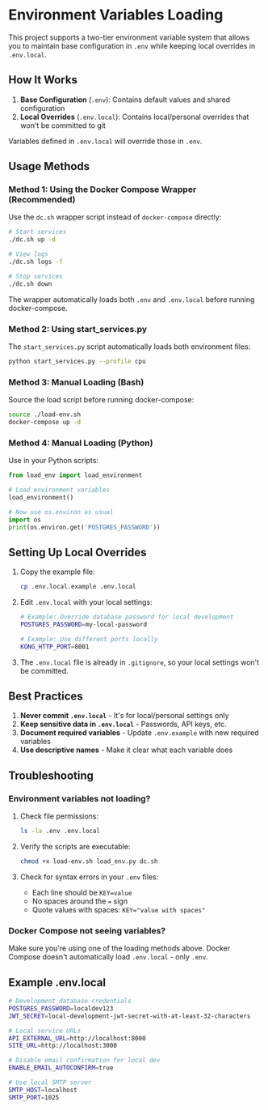 # Environment Variables Loading

This project supports a two-tier environment variable system that allows you to maintain base configuration in `.env` while keeping local overrides in `.env.local`.

## How It Works

1. **Base Configuration** (`.env`): Contains default values and shared configuration
2. **Local Overrides** (`.env.local`): Contains local/personal overrides that won't be committed to git

Variables defined in `.env.local` will override those in `.env`.

## Usage Methods

### Method 1: Using the Docker Compose Wrapper (Recommended)

Use the `dc.sh` wrapper script instead of `docker-compose` directly:

```bash
# Start services
./dc.sh up -d

# View logs
./dc.sh logs -f

# Stop services
./dc.sh down
```

The wrapper automatically loads both `.env` and `.env.local` before running docker-compose.

### Method 2: Using start_services.py

The `start_services.py` script automatically loads both environment files:

```bash
python start_services.py --profile cpu
```

### Method 3: Manual Loading (Bash)

Source the load script before running docker-compose:

```bash
source ./load-env.sh
docker-compose up -d
```

### Method 4: Manual Loading (Python)

Use in your Python scripts:

```python
from load_env import load_environment

# Load environment variables
load_environment()

# Now use os.environ as usual
import os
print(os.environ.get('POSTGRES_PASSWORD'))
```

## Setting Up Local Overrides

1. Copy the example file:
   ```bash
   cp .env.local.example .env.local
   ```

2. Edit `.env.local` with your local settings:
   ```bash
   # Example: Override database password for local development
   POSTGRES_PASSWORD=my-local-password
   
   # Example: Use different ports locally
   KONG_HTTP_PORT=8001
   ```

3. The `.env.local` file is already in `.gitignore`, so your local settings won't be committed.

## Best Practices

1. **Never commit `.env.local`** - It's for local/personal settings only
2. **Keep sensitive data in `.env.local`** - Passwords, API keys, etc.
3. **Document required variables** - Update `.env.example` with new required variables
4. **Use descriptive names** - Make it clear what each variable does

## Troubleshooting

### Environment variables not loading?

1. Check file permissions:
   ```bash
   ls -la .env .env.local
   ```

2. Verify the scripts are executable:
   ```bash
   chmod +x load-env.sh load_env.py dc.sh
   ```

3. Check for syntax errors in your `.env` files:
   - Each line should be `KEY=value`
   - No spaces around the `=` sign
   - Quote values with spaces: `KEY="value with spaces"`

### Docker Compose not seeing variables?

Make sure you're using one of the loading methods above. Docker Compose doesn't automatically load `.env.local` - only `.env`.

## Example .env.local

```bash
# Development database credentials
POSTGRES_PASSWORD=localdev123
JWT_SECRET=local-development-jwt-secret-with-at-least-32-characters

# Local service URLs
API_EXTERNAL_URL=http://localhost:8000
SITE_URL=http://localhost:3000

# Disable email confirmation for local dev
ENABLE_EMAIL_AUTOCONFIRM=true

# Use local SMTP server
SMTP_HOST=localhost
SMTP_PORT=1025
```
